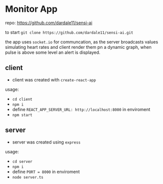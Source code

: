 # Monitor App

repo: https://github.com/dardale11/sensi-ai

to start `git clone https://github.com/dardale11/sensi-ai.git`

the app uses `socket.io` for communcation, as the server broadcasts values simulating heart rates and client render them pn a dynamic graph, when pulse is above some level an alert is displayed.

## client

- client was created with `create-react-app`

usage:

- `cd client`
- `npm i`
- define `REACT_APP_SERVER_URL: http://localhost:8000` in enviroment
- `npm start`

## server

- server was created using `express `

usage:

- `cd server`
- `npm i`
- define `PORT = 8000` in enviroment
- `node server.ts`
